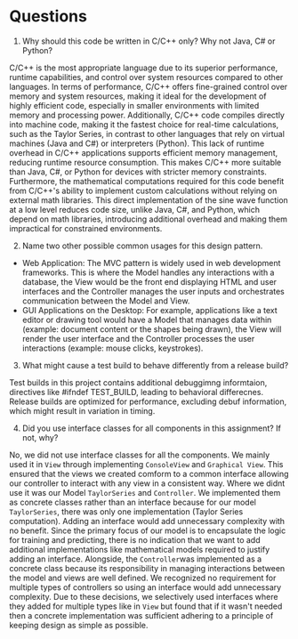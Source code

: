 # Questions
1. Why should this code be written in C/C++ only? Why not Java, C# or Python?

C/C++ is the most appropriate language due to its superior performance, runtime capabilities, and control over system resources compared to other languages. In terms of performance, C/C++ offers fine-grained control over memory and system resources, making it ideal for the development of highly efficient code, especially in smaller environments with limited memory and processing power. Additionally, C/C++ code compiles directly into machine code, making it the fastest choice for real-time calculations, such as the Taylor Series, in contrast to other languages that rely on virtual machines (Java and C#) or interpreters (Python). This lack of runtime overhead in C/C++ applications supports efficient memory management, reducing runtime resource consumption. This makes C/C++ more suitable than Java, C#, or Python for devices with stricter memory constraints. Furthermore, the mathematical computations required for this code benefit from C/C++'s ability to implement custom calculations without relying on external math libraries. This direct implementation of the sine wave function at a low level reduces code size, unlike Java, C#, and Python, which depend on math libraries, introducing additional overhead and making them impractical for constrained environments.

2. Name two other possible common usages for this design pattern.

- Web Application: The MVC pattern is widely used in web development frameworks. This is where the Model handles any interactions with a database, the View would be the front end displaying HTML and user interfaces and the Controller manages the user inputs and orchestrates communication between the Model and View.
- GUI Applications on the Desktop: For example, applications like a text editor or drawing tool would have a Model that manages data within (example: document content or the shapes being drawn), the View will render the user interface and the Controller processes the user interactions (example: mouse clicks, keystrokes).

3. What might cause a test build to behave differently from a release build?

Test builds in this project contains additional debuggimng informtaion, directives like #ifndef TEST_BUILD, leading to behavioral differecnes. Release builds are optimized for performance, excluding debuf information, which might result in variation in timing.

4. Did you use interface classes for all components in this assignment? If not, why?

No, we did not use interface classes for all the components. We mainly used it in `View` through implementing `ConsoleView` and `Graphical View`. This ensured that the views we created comform to a common interface allowing our controller to interact with any view in a consistent way. Where we didnt use it was our Model `TaylorSeries` and `Controller`. We implemented them as concrete classes rather than an interface because for our model `TaylorSeries`, there was only one implementation (Taylor Series computation). Adding an interface would add unnecessary complexity with no benefit. Since the primary focus of our model is to encapsulate the logic for training and predicting, there is no indication that we want to add additional implementations like mathematical models required to justify adding an interface. Alongside, the `Controller`was implemented as a concrete class because its responsibility in managing interactions between the model and views are well defined. We recognized no requirement for multiple types of controllers so using an interface would add unnecessary complexity. Due to these decisions, we selectively used interfaces where they added for multiple types like in `View` but found that if it wasn't needed then a concrete implementation was sufficient adhering to a principle of keeping design as simple as possible.
   
